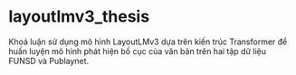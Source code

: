 # layoutlmv3_thesis
Khoá luận sử dụng mô hình LayoutLMv3 dựa trên kiến trúc Transformer để huấn luyện mô hình phát hiện bố cục của văn bản trên hai tập dữ liệu FUNSD và Publaynet.


